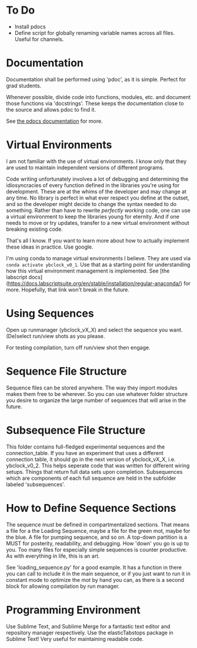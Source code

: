 # To Do

* Install pdocs
* Define script for globally renaming variable names across all files. Useful
for channels.

# Documentation

Documentation shall be performed using 'pdoc', as it is simple. Perfect for grad
students. 

Whenever possible, divide code into functions, modules, etc. and document those
functions via  'docstrings'. These keeps the documentation close to the source
and allows pdoc to find it.

See [the pdocs documentation](https://pdoc3.github.io/pdoc/doc/pdoc/#gsc.tab=0) 
for more.

# Virtual Environments

I am not familiar with the use of virtual environments. I know only that they 
are used to maintain independent versions of different programs. 

Code writing unfortunately involves a lot of debugging and determining the 
idiosyncracies of every function defined in the libraries you're using for 
development. These are at the whims of the developer and may change at any time.
No library is perfect in what ever respect you define at the outset, and so the 
developer might decide to change the syntax needed to do something. Rather than
have to rewrite *perfectly working* code, one can use a virtual environment to 
keep the libraries young for eternity. And if one needs to move or try updates,
transfer to a new virtual environment without breaking existing code.

That's all I know. If you want to learn more about how to actually implement 
these ideas in practice. Use google.

I'm using conda to manage virtual environments I believe. They are used via 
`conda activate ybclock_v0_1`. Use that as a starting point for understanding
how this virtual environment management is implemented. See [the labscript docs]
(https://docs.labscriptsuite.org/en/stable/installation/regular-anaconda/) for
more. Hopefully, that link won't break in the future.

# Using Sequences

Open up runmanager (ybclock_vX_X) and select the sequence you want. (De)select
run/view shots as you please. 

For testing compilation, turn off run/view shot then engage.

# Sequence File Structure

Sequence files can be stored anywhere. The way they import modules makes them
free to be wherever. So you can use whatever folder structure you desire to
organize the large number of sequences that will arise in the future.

# Subsequence File Structure

This folder contains full-fledged experimental sequences and the
connection_table. If you have an experiment that uses a different connection
table, it should go in the next version of ybclock_vX_X, i.e. ybclock_v0_2. This
helps seperate code that was written for different wiring setups.  Things that
return full data sets upon completion. Subsequences which are components of each
full sequence are held in the subfolder labeled 'subsequences'.

# How to Define Sequence Sections

The sequence must be defined in compartmentalized sections. That means a file
for a the Loading Sequence, maybe a file for the green mot, maybe for the blue.
A file for pumping sequence, and so on. A top-down partition is a MUST for
posterity, readability, and debugging. How 'down' you go is up to you. Too many
files for especially simple sequences is counter productive. As with everything
in life, this is an art.

See 'loading_sequence.py' for a good example. It has a function in there you can
 call to include it in the main sequence, or if you just want to run it in
constant mode to optimize the mot by hand you can, as there is a second block
for allowing compilation by run manager.

# Programming Environment

Use Sublime Text, and Sublime Merge for a fantastic text editor and repository
manager respectively.  Use the elasticTabstops package in Sublime Text! Very
useful for maintaining readable code.
